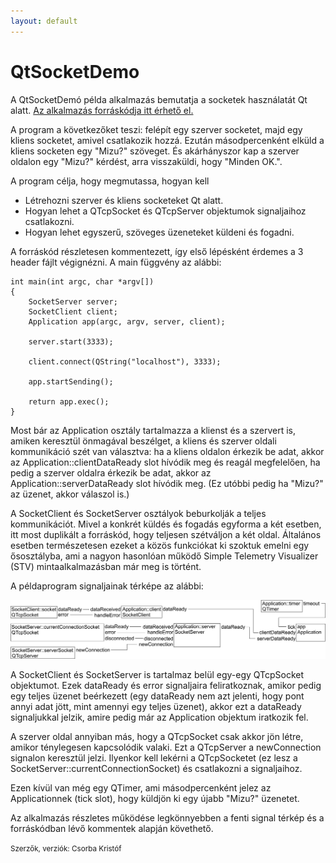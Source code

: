 ```yaml
---
layout: default
---
```


# QtSocketDemo

A QtSocketDemó példa alkalmazás bemutatja a socketek használatát Qt alatt. 
[Az alkalmazás forráskódja itt érhető el.](https://github.com/csorbakristof/alkalmazasfejlesztes/)

A program a következőket teszi: felépít egy szerver socketet, majd egy kliens socketet, amivel csatlakozik hozzá. Ezután másodpercenként elküld a kliens socketen egy "Mizu?" szöveget. És akárhányszor kap a szerver oldalon egy "Mizu?" kérdést, arra visszaküldi, hogy "Minden OK.".

A program célja, hogy megmutassa, hogyan kell

  * Létrehozni szerver és kliens socketeket Qt alatt.
  * Hogyan lehet a QTcpSocket és QTcpServer objektumok signaljaihoz csatlakozni.
  * Hogyan lehet egyszerű, szöveges üzeneteket küldeni és fogadni.

A forráskód részletesen kommentezett, így első lépésként érdemes a 3 header fájlt végignézni. A main függvény az alábbi:

	int main(int argc, char *argv[])
	{
	    SocketServer server;
	    SocketClient client;
	    Application app(argc, argv, server, client);
	
	    server.start(3333);
	
	    client.connect(QString("localhost"), 3333);
	
	    app.startSending();
	
	    return app.exec();
	}

Most bár az Application osztály tartalmazza a klienst és a szervert is, amiken keresztül önmagával beszélget, a kliens és szerver oldali kommunikáció szét van választva: ha a kliens oldalon érkezik be adat, akkor az Application::clientDataReady slot hívódik meg és reagál megfelelően, ha pedig a szerver oldalra érkezik be adat, akkor az Application::serverDataReady slot hívódik meg. (Ez utóbbi pedig ha "Mizu?" az üzenet, akkor válaszol is.)

A SocketClient és SocketServer osztályok beburkolják a teljes kommunikációt. Mivel a konkrét küldés és fogadás egyforma a két esetben, itt most duplikált a forráskód, hogy teljesen szétváljon a két oldal. Általános esetben természetesen ezeket a közös funkciókat ki szoktuk emelni egy ősosztályba, ami a nagyon hasonlóan működő Simple Telemetry Visualizer (STV) mintaalkalmazásban már meg is történt.

A példaprogram signaljainak térképe az alábbi:

![](image/QtSocketDemoSignalMap.png)

A SocketClient és SocketServer is tartalmaz belül egy-egy QTcpSocket objektumot. Ezek dataReady és error signaljaira feliratkoznak, amikor pedig egy teljes üzenet beérkezett (egy dataReady nem azt jelenti, hogy pont annyi adat jött, mint amennyi egy teljes üzenet), akkor ezt a dataReady signaljukkal jelzik, amire pedig már az Application objektum iratkozik fel.

A szerver oldal annyiban más, hogy a QTcpSocket csak akkor jön létre, amikor ténylegesen kapcsolódik valaki. Ezt a QTcpServer a newConnection signalon keresztül jelzi. Ilyenkor kell lekérni a QTcpSocketet (ez lesz a SocketServer::currentConnectionSocket) és csatlakozni a signaljaihoz.

Ezen kívül van még egy QTimer, ami másodpercenként jelez az Applicationnek (tick slot), hogy küldjön ki egy újabb "Mizu?" üzenetet.

Az alkalmazás részletes működése legkönnyebben a fenti signal térkép és a forráskódban lévő kommentek alapján követhető.

<small>Szerzők, verziók: Csorba Kristóf</small>
